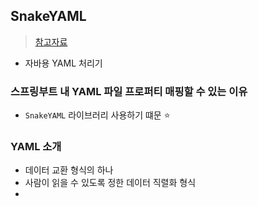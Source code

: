 ## SnakeYAML 
> [참고자료](https://ivvve.github.io/2018/12/05/java/Spring/snake_yaml/)
- 자바용 YAML 처리기

### 스프링부트 내 YAML 파일 프로퍼티 매핑할 수 있는 이유
- `SnakeYAML` 라이브러리 사용하기 떄문 ⭐

### YAML 소개
- 데이터 교환 형식의 하나
- 사람이 읽을 수 있도록 정한 데이터 직렬화 형식
- 

